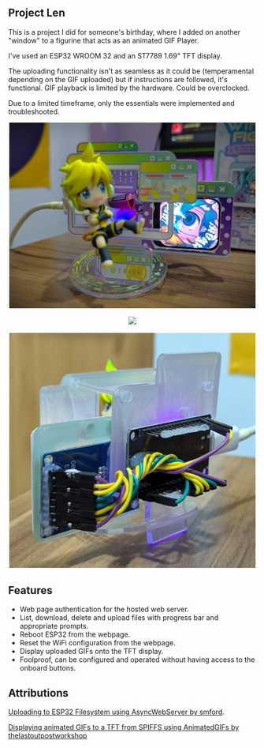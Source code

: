 ## Project Len

This is a project I did for someone's birthday, where I added on another "window" to a figurine that acts as an animated GIF Player.

I've used an ESP32 WROOM 32 and an ST7789 1.69" TFT display.

The uploading functionality isn't as seamless as it could be (temperamental depending on the GIF uploaded) but if instructions are followed, it's functional.
GIF playback is limited by the hardware. Could be overclocked.

Due to a limited timeframe, only the essentials were implemented and troubleshooted.

<p align="center">
  <img src="https://github.com/zent0m/LenFig/blob/main/images/ProjLen.jpg?raw=true" width="500">
</p>

<p align="center">
  <img src="https://github.com/zent0m/LenFig/blob/main/images/ProjLen.gif" width="500">
</p>

<p align="center">
  <img src="https://github.com/zent0m/LenFig/blob/main/images/wiring.jpg?raw=true" width="500">
</p>


## Features
- Web page authentication for the hosted web server.
- List, download, delete and upload files with progress bar and appropriate prompts.
- Reboot ESP32 from the webpage.
- Reset the WiFi configuration from the webpage.
- Display uploaded GIFs onto the TFT display.
- Foolproof, can be configured and operated without having access to the onboard buttons.

## Attributions
[Uploading to ESP32 Filesystem using AsyncWebServer by smford](https://github.com/smford/esp32-asyncwebserver-fileupload-example/tree/master).

[Displaying animated GIFs to a TFT from SPIFFS using AnimatedGIFs by thelastoutpostworkshop](https://github.com/thelastoutpostworkshop/animated_gif_sdcard_spiffs/tree/main)